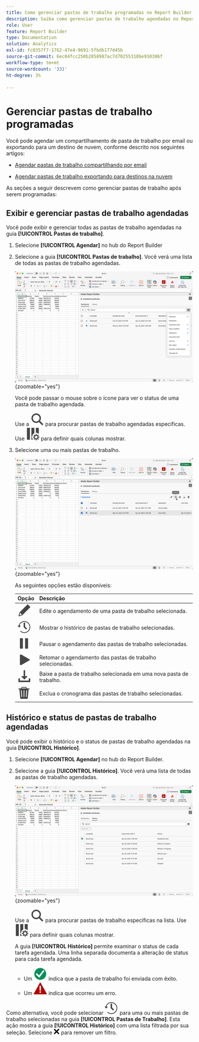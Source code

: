 ```yaml
---
title: Como gerenciar pastas de trabalho programadas no Report Builder no Adobe Analytics
description: Saiba como gerenciar pastas de trabalho agendadas no Report Builder
role: User
feature: Report Builder
type: Documentation
solution: Analytics
exl-id: fc0357f7-1762-47e4-9691-5fbdb177d45b
source-git-commit: 6ec04fcc250b2858987ac7d70255310be910386f
workflow-type: tm+mt
source-wordcount: '331'
ht-degree: 3%

---
```


# Gerenciar pastas de trabalho programadas

Você pode agendar um compartilhamento de pasta de trabalho por email ou exportando para um destino de nuvem, conforme descrito nos seguintes artigos:

* [Agendar pastas de trabalho compartilhando por email](/help/analyze/report-builder/schedule-reportbuilder.md)

* [Agendar pastas de trabalho exportando para destinos na nuvem](/help/analyze/report-builder/report-builder-export.md)

As seções a seguir descrevem como gerenciar pastas de trabalho após serem programadas:

## Exibir e gerenciar pastas de trabalho agendadas

Você pode exibir e gerenciar todas as pastas de trabalho agendadas na guia **[!UICONTROL Pastas de trabalho]**.

1. Selecione **[!UICONTROL Agendar]** no hub do Report Builder

1. Selecione a guia **[!UICONTROL Pastas de trabalho]**. Você verá uma lista de todas as pastas de trabalho agendadas.

   ![Pasta de trabalho agendada](assets/scheduled-workbooks.png){zoomable="yes"}

   Você pode passar o mouse sobre o ícone para ver o status de uma pasta de trabalho agendada.

   Use a ![Pesquisa](/help/assets/icons/Search.svg) para procurar pastas de trabalho agendadas específicas.
Use ![ColumnSetting](/help/assets/icons/ColumnSetting.svg) para definir quais colunas mostrar.

1. Selecione uma ou mais pastas de trabalho.

   ![Agendar pastas de trabalho selecionadas](assets/scheduled-workbooks-selected.png){zoomable="yes"}

   As seguintes opções estão disponíveis:

   | Opção | Descrição |
   |---|---|
   | ![Editar](/help/assets/icons/Edit.svg) | Edite o agendamento de uma pasta de trabalho selecionada. |
   | ![Histórico](/help/assets/icons/History.svg) | Mostrar o histórico de pastas de trabalho selecionadas. |
   | ![Pausar](/help/assets/icons/Pause.svg) | Pausar o agendamento das pastas de trabalho selecionadas. |
   | ![Reproduzir](/help/assets/icons/Play.svg) | Retomar o agendamento das pastas de trabalho selecionadas. |
   | ![Baixar](/help/assets/icons/Download.svg) | Baixe a pasta de trabalho selecionada em uma nova pasta de trabalho. |
   | ![Excluir](/help/assets/icons/Delete.svg) | Exclua o cronograma das pastas de trabalho selecionadas. |


## Histórico e status de pastas de trabalho agendadas

Você pode exibir o histórico e o status de pastas de trabalho agendadas na guia **[!UICONTROL Histórico]**.

1. Selecione **[!UICONTROL Agendar]** no hub do Report Builder.

1. Selecione a guia **[!UICONTROL Histórico]**. Você verá uma lista de todas as pastas de trabalho agendadas.

   ![Histórico agendado](assets/scheduled-workbooks-history.png){zoomable="yes"}

   Use a ![Pesquisa](/help/assets/icons/Search.svg) para procurar pastas de trabalho específicas na lista.
Use ![ColumnSetting](/help/assets/icons/ColumnSetting.svg) para definir quais colunas mostrar.

   A guia **[!UICONTROL Histórico]** permite examinar o status de cada tarefa agendada. Uma linha separada documenta a alteração de status para cada tarefa agendada.

   * Um ![CheckmarkCircleGreen](/help/assets/icons/CheckmarkCircleGreen.svg) indica que a pasta de trabalho foi enviada com êxito.
   * Um ![AlertRed](/help/assets/icons/AlertRed.svg) indica que ocorreu um erro.

Como alternativa, você pode selecionar ![Histórico](/help/assets/icons/History.svg) para uma ou mais pastas de trabalho selecionadas na guia **[!UICONTROL Pastas de Trabalho]**. Esta ação mostra a guia **[!UICONTROL Histórico]** com uma lista filtrada por sua seleção. Selecione ![CrossSize75](/help/assets/icons/CrossSize75.svg) para remover um filtro.
